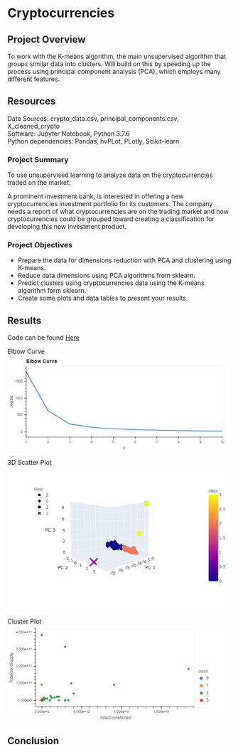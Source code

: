 # Cryptocurrencies

## Project Overview
To work with the K-means algorithm, the main unsupervised algorithm that groups similar data into clusters. Will build on this by speeding up the process using principal component analysis (PCA), which employs many different features.

## Resources
Data Sources: crypto_data.csv, principal_components.csv, X_cleaned_crypto <br>
Software: Jupyter Notebook, Python 3.7.6 <br>
Python dependencies: Pandas, hvPLot, PLotly, Scikit-learn

### Project Summary
To use unsupervised learning to analyze data on the cryptocurrencies traded on the market.  

A prominent investment bank, is interested in offering a new cryptocurrencies investment portfolio for its customers. The company needs a report of what cryptocurrencies are on the trading market and how cryptocurrencies could be grouped toward creating a classification for developing this new investment product.

### Project Objectives
- Prepare the data for dimensions reduction with PCA and clustering using K-means.
- Reduce data dimensions using PCA algorithms from sklearn.
- Predict clusters using cryptocurrencies data using the K-means algorithm form sklearn.
- Create some plots and data tables to present your results.
 
## Results
Code can be found [Here](https://github.com/hillarykrumbholz/Cryptocurrencies/blob/master/Challenge.ipynb)<br>

Elbow Curve
![Elbow Curve](https://github.com/hillarykrumbholz/Cryptocurrencies/blob/master/Images/ElbowCurve.png)<br>

3D Scatter Plot
![3D Scatter](https://github.com/hillarykrumbholz/Cryptocurrencies/blob/master/Images/3D_plot.png)<br>

Cluster Plot
![Clusters](https://github.com/hillarykrumbholz/Cryptocurrencies/blob/master/Images/Scatter_plot.png)<br>

## Conclusion
